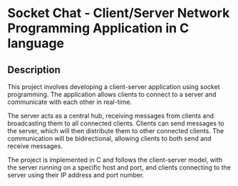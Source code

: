 # Socket Chat - Client/Server Network Programming Application in C language

## Description

This project involves developing a client-server application using socket programming. The application allows clients to connect to a server and communicate with each other in real-time.

The server acts as a central hub, receiving messages from clients and broadcasting them to all connected clients. Clients can send messages to the server, which will then distribute them to other connected clients. The communication will be bidirectional, allowing clients to both send and receive messages.

The project is implemented in C and follows the client-server model, with the server running on a specific host and port, and clients connecting to the server using their IP address and port number.

